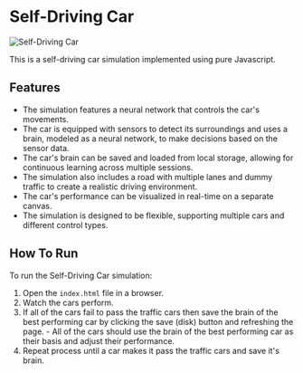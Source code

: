 # Self-Driving Car

![Self-Driving Car](media/SelfDrivingCar.gif)

This is a self-driving car simulation implemented using pure Javascript.

## Features

-   The simulation features a neural network that controls the car's movements.
-   The car is equipped with sensors to detect its surroundings and uses a brain, modeled as a neural network, to make decisions based on the sensor data.
-   The car's brain can be saved and loaded from local storage, allowing for continuous learning across multiple sessions.
-   The simulation also includes a road with multiple lanes and dummy traffic to create a realistic driving environment.
-   The car's performance can be visualized in real-time on a separate canvas.
-   The simulation is designed to be flexible, supporting multiple cars and different control types.

## How To Run

To run the Self-Driving Car simulation:

1)   Open the `index.html` file in a browser.
2)   Watch the cars perform.
3)   If all of the cars fail to pass the traffic cars then save the brain of the best performing car by clicking the save (disk) button and refreshing the page.
    -   All of the cars should use the brain of the best performing car as their basis and adjust their performance.
4)   Repeat process until a car makes it pass the traffic cars and save it's brain.
